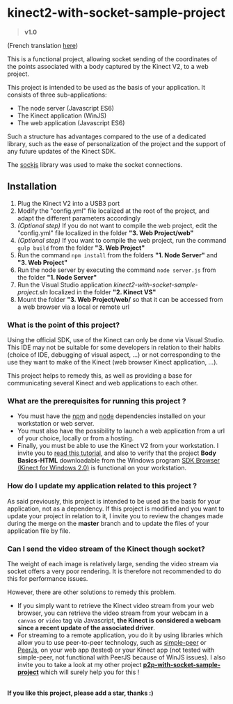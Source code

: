 # kinect2-with-socket-sample-project
> **v1.0**

(French translation [here](https://github.com/Striffly/kinect2-with-socket-sample-project/blob/master/README.fr.md))


This is a functional project, allowing socket sending of the coordinates of the points associated with a body captured by the Kinect V2, to a web project.

This project is intended to be used as the basis of your application. It consists of three sub-applications:
* The node server (Javascript ES6)
* The Kinect application (WinJS)
* The web application (Javascript ES6)

Such a structure has advantages compared to the use of a dedicated library, such as the ease of personalization of the project and the support of any future updates of the Kinect SDK.

The [sockjs](https://github.com/sockjs) library was used to make the socket connections.


## Installation

1. Plug the Kinect V2 into a USB3 port
2. Modify the "config.yml" file localized at the root of the project, and adapt the different parameters accordingly
3. *(Optional step)* If you do not want to compile the web project, edit the "config.yml" file localized in the folder **"3. Web Project/web"**
4. *(Optional step)* If you want to compile the web project, run the command `gulp build` from the folder **"3. Web Project"**
5. Run the command `npm install` from the folders **"1. Node Server"** and **"3. Web Project"**
6. Run the node server by executing the command `node server.js` from the folder **"1. Node Server"**
7. Run the Visual Studio application *kinect2-with-socket-sample-project.sln* localized in the folder **"2. Kinect VS"**
8. Mount the folder **"3. Web Project/web/** so that it can be accessed from a web browser via a local or remote url


### What is the point of this project?

Using the official SDK, use of the Kinect can only be done via Visual Studio. This IDE may not be suitable for some developers in relation to their habits (choice of IDE, debugging of visual aspect, ...) or not corresponding to the use they want to make of the Kinect (web browser Kinect application, ...).

This project helps to remedy this, as well as providing a base for communicating several Kinect and web applications to each other.


### What are the prerequisites for running this project ?

* You must have the [npm](https://www.npmjs.com/) and [node](https://nodejs.org/en/download/) dependencies installed on your workstation or web server.
* You must also have the possibility to launch a web application from a url of your choice, locally or from a hosting.
* Finally, you must be able to use the Kinect V2 from your workstation. I invite you to [read this tutorial](https://developer.microsoft.com/fr-fr/windows/kinect/hardware-setup), and also to verify that the project **Body Basics-HTML** downloadable from the Windows program [SDK Browser (Kinect for Windows 2.0)](https://www.microsoft.com/en-us/download/details.aspx?id=44561) is functional on your workstation.


### How do I update my application related to this project ?

As said previously, this project is intended to be used as the basis for your application, not as a dependency. If this project is modified and you want to update your project in relation to it, I invite you to review the changes made during the merge on the __master__ branch and to update the files of your application file by file.


### Can I send the video stream of the Kinect though socket?

The weight of each image is relatively large, sending the video stream via socket offers a very poor rendering. It is therefore not recommended to do this for performance issues.

However, there are other solutions to remedy this problem.
* If you simply want to retrieve the Kinect video stream from your web browser, you can retrieve the video stream from your webcam in a `canvas` or `video` tag via Javascript, **the Kinect is considered a webcam since a recent update of the associated driver**.
* For streaming to a remote application, you do it by using libraries which allow you to use peer-to-peer technology, such as [simple-peer](https://github.com/feross/simple-peer) or [PeerJs](http://peerjs.com/), on your web app (tested) or your Kinect app (not tested with simple-peer, not functional with PeerJS because of WinJS issues). I also invite you to take a look at my other project **[p2p-with-socket-sample-project](https://github.com/Striffly/p2p-with-socket-sample-project)** which will surely help you for this !
<br><br>


**If you like this project, please add a star, thanks :)**
